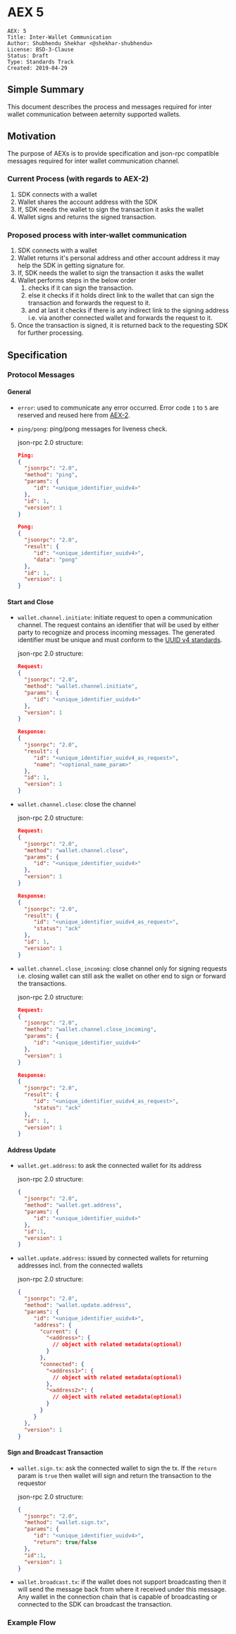 # AEX 5

```
AEX: 5
Title: Inter-Wallet Communication
Author: Shubhendu Shekhar <@shekhar-shubhendu>
License: BSD-3-Clause
Status: Draft
Type: Standards Track
Created: 2019-04-29
```

## Simple Summary

This document describes the process and messages required for inter wallet communication between aeternity supported wallets.

## Motivation

The purpose of AEXs is to provide specification and json-rpc compatible messages required for inter wallet communication channel.

### Current Process (with regards to AEX-2)

1. SDK connects with a wallet
2. Wallet shares the account address with the SDK
3. If, SDK needs the wallet to sign the transaction it asks the wallet
4. Wallet signs and returns the signed transaction.

### Proposed process with inter-wallet communication

1. SDK connects with a wallet
2. Wallet returns it's personal address and other account address it may help the SDK in getting signature for.
3. If, SDK needs the wallet to sign the transaction it asks the wallet
4. Wallet performs steps in the below order
    1. checks if it can sign the transaction.
    2. else it checks if it holds direct link to the wallet that can sign the transaction and forwards the request to it.
    3. and at last it checks if there is any indirect link to the signing address i.e. via another connected wallet and forwards the request to it.
5. Once the transaction is signed, it is returned back to the requesting SDK for further processing.

## Specification

### Protocol Messages

#### General

- `error`: used to communicate any error occurred. Error code `1` to `5` are reserved and reused here from [AEX-2](https://github.com/apeunit/AEXs/blob/feature/update-aex-2/AEXS/aex-2.md#types-of-errors).

- `ping/pong`: ping/pong messages for liveness check.

  json-rpc 2.0 structure:

  ```json
  Ping:
  {
    "jsonrpc": "2.0",
    "method": "ping",
    "params": {
       "id": "<unique_identifier_uuidv4>"
    },
    "id": 1,
    "version": 1
  }

  Pong:
  {
    "jsonrpc": "2.0",
    "result": {
       "id": "<unique_identifier_uuidv4>",
       "data": "pong"
    },
    "id": 1,
    "version": 1
  }
  ```

#### Start and Close

- `wallet.channel.initiate`: initiate request to open a communication channel. The request contains an identifier that will be used by either party to recognize and process incoming messages. The generated identifier must be unique and must conform to the [UUID v4 standards](https://tools.ietf.org/html/rfc4122#page-14).

  json-rpc 2.0 structure:

  ```json
  Request:
  {
    "jsonrpc": "2.0",
    "method": "wallet.channel.initiate",
    "params": {
       "id": "<unique_identifier_uuidv4>"
    },
    "version": 1
  }

  Response:
  {
    "jsonrpc": "2.0",
    "result": {
       "id": "<unique_identifier_uuidv4_as_request>",
       "name": "<optional_name_param>"
    },
    "id": 1,
    "version": 1
  }
  ```

- `wallet.channel.close`: close the channel

  json-rpc 2.0 structure:

  ```json
  Request:
  {
    "jsonrpc": "2.0",
    "method": "wallet.channel.close",
    "params": {
       "id": "<unique_identifier_uuidv4>"
    },
    "version": 1
  }

  Response:
  {
    "jsonrpc": "2.0",
    "result": {
       "id": "<unique_identifier_uuidv4_as_request>",
       "status": "ack"
    },
    "id": 1,
    "version": 1
  }
  ```

- `wallet.channel.close_incoming`: close channel only for signing requests i.e. closing wallet can still ask the wallet on other end to sign or forward the transactions.

  json-rpc 2.0 structure:

  ```json
  Request:
  {
    "jsonrpc": "2.0",
    "method": "wallet.channel.close_incoming",
    "params": {
       "id": "<unique_identifier_uuidv4>"
    },
    "version": 1
  }

  Response:
  {
    "jsonrpc": "2.0",
    "result": {
       "id": "<unique_identifier_uuidv4_as_request>",
       "status": "ack"
    },
    "id": 1,
    "version": 1
  }
  ```

#### Address Update

- `wallet.get.address`: to ask the connected wallet for its address

  json-rpc 2.0 structure:

  ```json
  {
    "jsonrpc": "2.0",
    "method": "wallet.get.address",
    "params": {
       "id": "<unique_identifier_uuidv4>"
    },
    "id":1,
    "version": 1
  }
  ```

- `wallet.update.address`: issued by connected wallets for returning addresses incl. from the connected wallets

  json-rpc 2.0 structure:

  ```json
  {
    "jsonrpc": "2.0",
    "method": "wallet.update.address",
    "params": {
       "id": "<unique_identifier_uuidv4>",
       "address": {
         "current": {
           "<address>": {
             // object with related metadata(optional)
           }
         },
         "connected": {
           "<address1>": {
             // object with related metadata(optional)
           },
           "<address2>": {
             // object with related metadata(optional)
           }
         }
       }
    },
    "version": 1
  }
  ```

#### Sign and Broadcast Transaction

- `wallet.sign.tx`: ask the connected wallet to sign the tx. If the `return` param is `true` then wallet will sign and return the transaction to the requestor

  json-rpc 2.0 structure:

  ```json
  {
    "jsonrpc": "2.0",
    "method": "wallet.sign.tx",
    "params": {
       "id": "<unique_identifier_uuidv4>",
       "return": true/false
    },
    "id":1,
    "version": 1
  }
  ```

- `wallet.broadcast.tx`: if the wallet does not support broadcasting then it will send the message back from where it received under this message. Any wallet in the connection chain that is capable of broadcasting or connected to the SDK can broadcast the transaction.

### Example Flow

